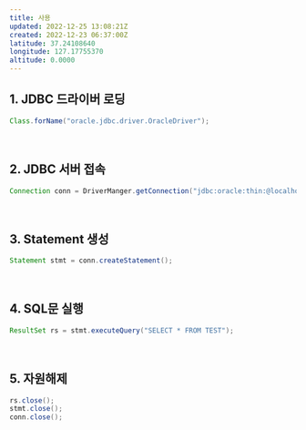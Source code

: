 ```yaml
---
title: 사용
updated: 2022-12-25 13:08:21Z
created: 2022-12-23 06:37:00Z
latitude: 37.24108640
longitude: 127.17755370
altitude: 0.0000
---
```


## 1. JDBC 드라이버 로딩
```java
Class.forName("oracle.jdbc.driver.OracleDriver");
```
<br>

## 2. JDBC 서버 접속
```java
Connection conn = DriverManger.getConnection("jdbc:oracle:thin:@localhost:1521:xe", "id", "password");
```
<br>

## 3. Statement 생성
```java
Statement stmt = conn.createStatement();
```
<br>

## 4. SQL문 실행
```java
ResultSet rs = stmt.executeQuery("SELECT * FROM TEST");
```
<br>

## 5. 자원해제
```java
rs.close();
stmt.close();
conn.close();
```